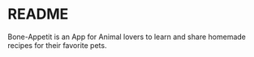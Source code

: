 # README
Bone-Appetit is an App for Animal lovers to learn and share homemade recipes for their favorite pets. 
